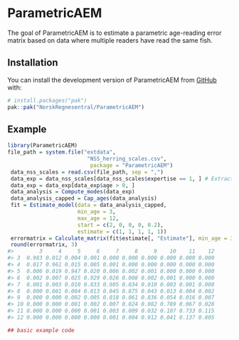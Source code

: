 
<!-- README.md is generated from README.Rmd. Please edit that file -->

# ParametricAEM

<!-- badges: start -->
<!-- badges: end -->

The goal of ParametricAEM is to estimate a parametric age-reading error
matrix based on data where multiple readers have read the same fish.

## Installation

You can install the development version of ParametricAEM from
[GitHub](https://github.com/) with:

``` r
# install.packages("pak")
pak::pak("NorskRegnesentral/ParametricAEM")
```

## Example

``` r
library(ParametricAEM)
file_path = system.file("extdata",
                         "NSS_herring_scales.csv",
                          package = "ParametricAEM")
 data_nss_scales = read.csv(file_path, sep = ",")
 data_exp = data_nss_scales[data_nss_scales$expertise == 1, ] # Extract experts
 data_exp = data_exp[data_exp$age > 0, ]
 data_analysis = Compute_modes(data_exp)
 data_analysis_capped = Cap_ages(data_analysis)
 fit = Estimate_model(data = data_analysis_capped,
                      min_age = 3,
                      max_age = 12,
                      start = c(2, 0, 0, 0, 0.2),
                      estimate = c(1, 1, 1, 1, 1))
 errormatrix = Calculate_matrix(fit$estimate[, "Estimate"], min_age = 3, max_age = 12)
 round(errormatrix, 3)
#>        3     4     5     6     7     8     9    10    11    12
#> 3  0.983 0.012 0.004 0.001 0.000 0.000 0.000 0.000 0.000 0.000
#> 4  0.017 0.961 0.015 0.005 0.001 0.000 0.000 0.000 0.000 0.000
#> 5  0.006 0.019 0.947 0.020 0.006 0.002 0.001 0.000 0.000 0.000
#> 6  0.002 0.007 0.025 0.929 0.026 0.008 0.002 0.001 0.000 0.000
#> 7  0.001 0.003 0.010 0.033 0.905 0.034 0.010 0.003 0.001 0.000
#> 8  0.000 0.001 0.004 0.013 0.045 0.875 0.043 0.013 0.004 0.002
#> 9  0.000 0.000 0.002 0.005 0.018 0.061 0.836 0.054 0.016 0.007
#> 10 0.000 0.000 0.001 0.002 0.007 0.024 0.082 0.789 0.067 0.028
#> 11 0.000 0.000 0.000 0.001 0.003 0.009 0.032 0.107 0.733 0.115
#> 12 0.000 0.000 0.000 0.000 0.001 0.004 0.012 0.041 0.137 0.805

## basic example code
```
